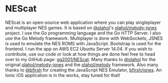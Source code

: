 # NEScat

NEScat is an open-source web application where you can play singleplayer and multiplayer NES games.
      It is based on <a href="https://github.com/olahol">@olahol</a>'s <a href="https://github.com/olahol/melody-jsnes">olahol/melody-jsnes</a> project.
      I use the Go programming language and the Go HTTP Server. I also use the Go Melody framework. Multiplayer is done with WebSockets, JSNES is used to emulate the NES ROMS with JavaScript. Bootstrap is used for the frontend. I run the app on AWS EC2 Ubuntu Server 14.04.
      If you wish to contribute, use our code or look at how things are done feel free to head over to my GitHub page: <a href="https://github.com/gg2001/NEScat">gg2001/NEScat</a>.
      Many thanks to <a href="https://github.com/olahol">@olahol</a> for the original <a href="https://github.com/olahol/melody-jsnes">olahol/melody-jsnes</a> and the <a href="https://github.com/olahol/melody">olahol/melody</a> framework. Also many thanks to <a href="https://github.com/bfirsh">@bfirsh</a> for creating the JavaScript NES Emulator, <a href="https://github.com/bfirsh/jsnes">bfirsh/jsnes</a>.
      An Ionic iOS application is in the works, stay tuned for that!